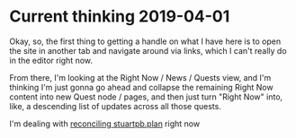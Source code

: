 # Current thinking 2019-04-01

Okay, so, the first thing to getting a handle on what I have here is to open the site in another tab and navigate around via links, which I can't really do in the editor right now.

From there, I'm looking at the Right Now / News / Quests view, and I'm thinking I'm just gonna go ahead and collapse the remaining Right Now content into new Quest node / pages, and then just turn "Right Now" into, like, a descending list of updates across all those quests.

I'm dealing with [reconciling stuartpb.plan][planfile postmortem] right now

[planfile postmortem]: ydct3-s9y9z-8g8qr-rd0rt-wezm4
